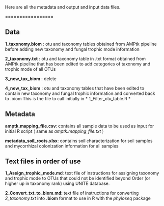 
Here are all the metadata and output and input data files. 

=================
## Data


**1_taxonomy.biom** : otu and taxonomy tables obtained from AMPtk pipeline before adding new taxonomy and fungal trophic mode information

**2_taxonomy.txt** : otu and taxonomy table in .txt format obtained from AMPtk pipeline that has been edited to add categories of 
   taxonomy and trophic mode of all OTUs 

**3_new_tax_biom** : delete 

**4_new_tax_biom** : otu and taxonomy tables that have been edited to contain new taxonomy and fungal trophic information and converted back to .biom
   This is the file to call initially in * 1_Filter_otu_table.R *
   
   

## Metadata 

**amptk.mapping_file.csv**: contains all sample data to be used as input for initial R script ( same as *amptk.mapping_file.txt* ) 

**metadata_soil_roots.xlsx**: contains soil characterization for soil samples and mycorrhizal colonization information for all samples 



## Text files in order of use 

**1_Assign_trophic_mode.md**: text file of instructions for assigning taxonomy and trophic mode to OTUs that could not be identified beyond Order 
  (or higher up in taxonomy rank) using UNITE database. 

**2_Convert_txt_to_biom.md**: text file of instructions for converting *2_taxonomy.txt* into **.biom** format to use in R with the *phyloseq* package
